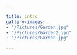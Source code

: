 ```yaml
---

title: intro
gallery-images:
- "/Pictures/Garden.jpg"
- "/Pictures/Garden2.jpg"
- "/Pictures/Garden.jpg"

---
```



<!-- Carousel images -->
